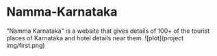 # Namma-Karnataka
"Namma Karnataka" is a website that gives details of 100+ of the tourist places of Karnataka and hotel details near them.
![plot](project img/first.png)
